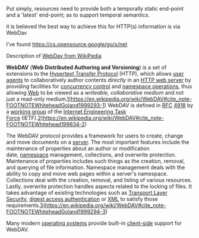 Put simply, resources need to provide both a temporally static end-point and a 'latest' end-point; as to support temporal semantics.

it is believed the best way to achieve this for HTTP(s) information is via WebDav

I've found https://cs.opensource.google/go/x/net 

Description of  [WebDav from WikiPedia](https://en.wikipedia.org/wiki/WebDAV)

**WebDAV** (**Web Distributed Authoring and Versioning**) is a set of extensions to the [Hypertext Transfer Protocol](https://en.wikipedia.org/wiki/Hypertext_Transfer_Protocol "Hypertext Transfer Protocol") (HTTP), which allows [user agents](https://en.wikipedia.org/wiki/User_agent "User agent") to collaboratively author contents _directly_ in an [HTTP web server](https://en.wikipedia.org/wiki/Web_server "Web server") by providing facilities for [concurrency control](https://en.wikipedia.org/wiki/Concurrency_control "Concurrency control") and [namespace operations](https://en.wikipedia.org/wiki/Namespace "Namespace"), thus allowing [Web](https://en.wikipedia.org/wiki/World_Wide_Web "World Wide Web") to be viewed as a _writeable, collaborative medium_ and not just a read-only medium.[1](1)(https://en.wikipedia.org/wiki/WebDAV#cite_note-FOOTNOTEWhiteheadGoland1999293-1) WebDAV is defined in [RFC](https://en.wikipedia.org/wiki/RFC_(identifier) "RFC (identifier)") [4918](https://datatracker.ietf.org/doc/html/rfc4918) by a [working group](https://en.wikipedia.org/wiki/Working_group "Working group") of the [Internet Engineering Task Force](https://en.wikipedia.org/wiki/Internet_Engineering_Task_Force "Internet Engineering Task Force") (IETF).[2](2)(https://en.wikipedia.org/wiki/WebDAV#cite_note-FOOTNOTEWhitehead199834-2)

The WebDAV protocol provides a framework for users to create, change and move documents on a [server](https://en.wikipedia.org/wiki/Server_(computing) "Server (computing)"). The most important features include the maintenance of properties about an author or modification date, [namespace](https://en.wikipedia.org/wiki/Namespace "Namespace") management, collections, and overwrite protection. Maintenance of properties includes such things as the creation, removal, and querying of file information. Namespace management deals with the ability to copy and move web pages within a server's namespace. Collections deal with the creation, removal, and listing of various resources. Lastly, overwrite protection handles aspects related to the locking of files. It takes advantage of existing technologies such as [Transport Layer Security](https://en.wikipedia.org/wiki/Transport_Layer_Security "Transport Layer Security"), [digest access authentication](https://en.wikipedia.org/wiki/Digest_access_authentication "Digest access authentication") or [XML](https://en.wikipedia.org/wiki/XML "XML") to satisfy those requirements.[3](3)(https://en.wikipedia.org/wiki/WebDAV#cite_note-FOOTNOTEWhiteheadGoland1999294-3)

Many modern [operating systems](https://en.wikipedia.org/wiki/Operating_system "Operating system") provide built-in [client-side](https://en.wikipedia.org/wiki/Client-side "Client-side") support for WebDAV.